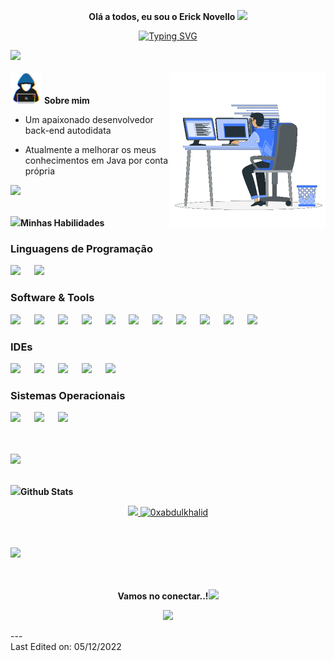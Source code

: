 <p align="center"><b>Olá a todos, eu sou o Erick Novello </b><img src="https://media.giphy.com/media/hvRJCLFzcasrR4ia7z/giphy.gif" width="30"></p>

<p align="center"><a href="https://git.io/typing-svg"><img src="https://readme-typing-svg.demolab.com?font=Fira+Code&pause=1000&width=435&lines=Fullstack+Java+Developer+at+QubIT;I+love+to+learn+new+technologies;Brazilian%2C+25+years+old;My+favorite+language+is+java" alt="Typing SVG" /></a></p>

<img src="https://user-images.githubusercontent.com/73097560/115834477-dbab4500-a447-11eb-908a-139a6edaec5c.gif"><br><br>
<a> <img align="right" src="https://github.com/0xAbdulKhalid/0xAbdulKhalid/raw/main/assets/mdImages/Right_Side.gif" width = 250px></a>
<a><img src = "https://github.com/0xAbdulKhalid/0xAbdulKhalid/raw/main/assets/mdImages/about_me.gif" width = 50px></a> **Sobre mim**


- Um apaixonado desenvolvedor back-end autodidata

- Atualmente a melhorar os meus conhecimentos em Java por conta própria
 
<img src="https://user-images.githubusercontent.com/73097560/115834477-dbab4500-a447-11eb-908a-139a6edaec5c.gif"><br><br>

<a><img src="https://media2.giphy.com/media/QssGEmpkyEOhBCb7e1/giphy.gif?cid=ecf05e47a0n3gi1bfqntqmob8g9aid1oyj2wr3ds3mg700bl&rid=giphy.gif" width ="50"></a>**Minhas Habilidades**

### Linguagens de Programação
<a><img src = "https://img.shields.io/badge/java-%23ED8B00.svg?style=Plastic&logo=java&logoColor=white"></a>
&emsp;
<a><img src = "https://img.shields.io/badge/kotlin-%237F52FF.svg?style=Plastic&logo=kotlin&logoColor=white"></a>
   
### Software & Tools
<a><img src = "https://img.shields.io/badge/spring-%236DB33F.svg?style=Plastic&logo=spring&logoColor=white"></a>
&emsp;
<a><img src = "https://img.shields.io/badge/Gradle-02303A.svg?style=Plastic&logo=Gradle&logoColor=white"></a>
&emsp;
<a><img src = "https://img.shields.io/badge/git-%23F05033.svg?style=Plastic&logo=git&logoColor=white"></a>
&emsp;
<a><img src = "https://img.shields.io/badge/github-%23121011.svg?style=Plastic&logo=github&logoColor=white"></a>
&emsp;
<a><img src = "https://img.shields.io/badge/docker-%230db7ed.svg?style=Plastic&logo=docker&logoColor=white"></a>
&emsp;
<a><img src = "https://img.shields.io/badge/Rabbitmq-FF6600?style=Plastic&logo=rabbitmq&logoColor=white"></a>
&emsp;
<a><img src = "https://img.shields.io/badge/JWT-black?style=Plastic&logo=JSON%20web%20tokens"></a>
&emsp;
<a><img src = "https://img.shields.io/badge/Postman-FF6C37?style=Plastic&logo=postman&logoColor=white"></a>
&emsp;
<a><img src = "https://img.shields.io/badge/Insomnia-black?style=Plastic&logo=insomnia&logoColor=5849BE"></a>
&emsp;
<a><img src = "https://img.shields.io/badge/Flutter-%2302569B.svg?style=Plastic&logo=Flutter&logoColor=white"></a>
&emsp;
<a><img src = "https://img.shields.io/badge/mysql-%2300f.svg?style=Plastic&logo=mysql&logoColor=white"></a>
&emsp;

### IDEs
<a><img src = "https://img.shields.io/badge/IntelliJIDEA-000000.svg?style=Plastic&logo=intellij-idea&logoColor=white"></a>
&emsp;
<a><img src = "https://img.shields.io/badge/Eclipse-FE7A16.svg?style=Plastic&logo=Eclipse&logoColor=white"></a>
&emsp;
<a><img src = "https://img.shields.io/badge/Visual%20Studio%20Code-0078d7.svg?style=Plastic&logo=visual-studio-code&logoColor=white"></a>
&emsp;
<a><img src = "https://img.shields.io/badge/Android%20Studio-3DDC84.svg?style=Plastic&logo=android-studio&logoColor=white"></a>
&emsp;
<a><img src = "https://img.shields.io/badge/Notepad++-90E59A.svg?style=Plastic&logo=notepad%2b%2b&logoColor=black"></a>

### Sistemas Operacionais
<a><img src = "https://img.shields.io/badge/Linux-FCC624?style=Plastic&logo=linux&logoColor=black"></a>
&emsp;
<a><img src = "https://img.shields.io/badge/Linux%20Mint-87CF3E?style=Plastic&logo=Linux%20Mint&logoColor=white"></a>
&emsp;
<a><img src = "https://img.shields.io/badge/Windows-0078D6?style=Plastic&logo=windows&logoColor=white"></a>
  
<br><br>
<img src="https://user-images.githubusercontent.com/73097560/115834477-dbab4500-a447-11eb-908a-139a6edaec5c.gif"><br><br>  
  
<img src="https://media.giphy.com/media/iY8CRBdQXODJSCERIr/giphy.gif" width="40">**Github Stats**   

<p align="center">
<a href="https://github.com/LeoGuedex">
<img src="https://github-readme-stats.vercel.app/api?username=ErickNovello&include_all_commits=true&count_private=true&show_icons=true&line_height=20&title_color=7A7ADB&icon_color=2234AE&text_color=D3D3D3&bg_color=0,000000,130F40" width="400"/>
<img src="https://github-readme-stats.vercel.app/api/top-langs?username=ErickNovello&show_icons=true&locale=en&layout=compact&line_height=20&title_color=7A7ADB&icon_color=2234AE&text_color=D3D3D3&bg_color=0,000000,130F40" width="407"  alt="0xabdulkhalid"/>
</a>
</p>

<br><br>
<img src="https://user-images.githubusercontent.com/73097560/115834477-dbab4500-a447-11eb-908a-139a6edaec5c.gif"><br><br>
<br>

<p align="center"><b> Vamos no conectar..!</b><img src="https://gifs.eco.br/wp-content/uploads/2022/07/gifs-de-aperto-de-mao-14.gif" width ="80"></p>

<p align="center">
<a href="https://www.linkedin.com/in/leonardo-correa-guedes/"><img src = "https://img.shields.io/badge/linkedin-%230077B5.svg?style=Plastic&logo=linkedin&logoColor=white"></picture></a>
</p>
---

<br>
Last Edited on: 05/12/2022
